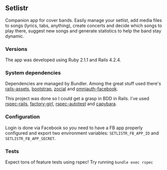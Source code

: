 ## Setlistr

Companion app for cover bands. Easily manage your setlist, add media files to songs (lyrics, tabs, 
anything), create concerts and decide which songs to play there, suggest new songs and generate 
statistics to help the band stay dynamic.

### Versions
The app was developed using Ruby 2.1.1 and Rails 4.2.4.

### System dependencies
Dependencies are managed by Bundler. Among the great stuff used there's [rails-assets](https://github.com/rails-assets/rails-assets/), [bootstrap](twitter.github.com/bootstrap/), [zocial](https://github.com/smcllns/css-social-buttons) and [omniauth-facebook](https://github.com/mkdynamic/omniauth-facebook).

This project was done so I could get a grasp in BDD in Rails. I've used [rspec-rails](https://github.com/rspec/rspec-rails), [factory-girl](https://github.com/thoughtbot/factory_girl), [rspec-autotest](https://github.com/rspec/rspec-autotest) and [capybara](https://github.com/jnicklas/capybara).

### Configuration
Login is done via Facebook so you need to have a FB app properly configured and export two environment variables: `SETLISTR_FB_APP_ID` and `SETLISTR_FB_APP_SECRET`.

### Tests
Expect tons of feature tests using rspec! Try running ```bundle exec rspec```

